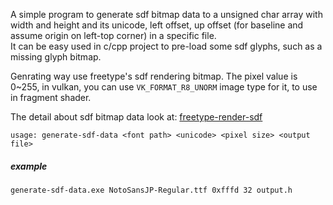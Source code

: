 A simple program to generate sdf bitmap data to a unsigned char array with width and height and its unicode, left offset, up offset (for baseline and assume origin on left-top corner) in a specific file.  
It can be easy used in c/cpp project to pre-load some sdf glyphs, such as a missing glyph bitmap.

Genrating way use freetype's sdf rendering bitmap. The pixel value is 0~255, in vulkan, you can use `VK_FORMAT_R8_UNORM` image type for it, 
to use in fragment shader.

The detail about sdf bitmap data look at: [freetype-render-sdf](https://freetype.org/freetype2/docs/reference/ft2-glyph_retrieval.html#ft_render_mode_sdf)

```
usage: generate-sdf-data <font path> <unicode> <pixel size> <output file>
```

##### example
```
generate-sdf-data.exe NotoSansJP-Regular.ttf 0xfffd 32 output.h
```
